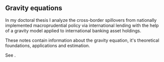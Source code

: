## Gravity equations

In my doctoral thesis I analyze the cross-border spillovers from nationally implemented macroprudential policy via international lending with the help of a gravity model applied to international banking asset holdings.

These notes contain information about the gravity equation, it's theoretical foundations, applications and estimation.

See .
